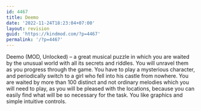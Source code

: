 ```yaml
---
id: 4467
title: Deemo
date: '2022-11-24T18:23:04+07:00'
layout: revision
guid: 'https://kindmod.com/?p=4467'
permalink: '/?p=4467'
---
```


Deemo (MOD, Unlocked) – a great musical puzzle in which you are waited by the unusual world with all its secrets and riddles. You will unravel them as you progress through the game. You have to play a mysterious character, and periodically switch to a girl who fell into his castle from nowhere. You are waited by more than 100 distinct and not ordinary melodies which you will need to play, as you will be pleased with the locations, because you can easily find what will be so necessary for the task. You like graphics and simple intuitive controls.